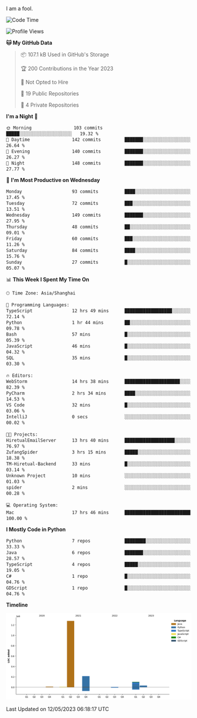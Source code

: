 I am a fool.

<!--START_SECTION:waka-->
![Code Time](http://img.shields.io/badge/Code%20Time-389%20hrs%2047%20mins-blue)

![Profile Views](http://img.shields.io/badge/Profile%20Views-22-blue)

**🐱 My GitHub Data** 

> 📦 107.1 kB Used in GitHub's Storage 
 > 
> 🏆 200 Contributions in the Year 2023
 > 
> 🚫 Not Opted to Hire
 > 
> 📜 19 Public Repositories 
 > 
> 🔑 4 Private Repositories 
 > 
**I'm a Night 🦉** 

```text
🌞 Morning                103 commits         █████░░░░░░░░░░░░░░░░░░░░   19.32 % 
🌆 Daytime                142 commits         ███████░░░░░░░░░░░░░░░░░░   26.64 % 
🌃 Evening                140 commits         ███████░░░░░░░░░░░░░░░░░░   26.27 % 
🌙 Night                  148 commits         ███████░░░░░░░░░░░░░░░░░░   27.77 % 
```
📅 **I'm Most Productive on Wednesday** 

```text
Monday                   93 commits          ████░░░░░░░░░░░░░░░░░░░░░   17.45 % 
Tuesday                  72 commits          ███░░░░░░░░░░░░░░░░░░░░░░   13.51 % 
Wednesday                149 commits         ███████░░░░░░░░░░░░░░░░░░   27.95 % 
Thursday                 48 commits          ██░░░░░░░░░░░░░░░░░░░░░░░   09.01 % 
Friday                   60 commits          ███░░░░░░░░░░░░░░░░░░░░░░   11.26 % 
Saturday                 84 commits          ████░░░░░░░░░░░░░░░░░░░░░   15.76 % 
Sunday                   27 commits          █░░░░░░░░░░░░░░░░░░░░░░░░   05.07 % 
```


📊 **This Week I Spent My Time On** 

```text
🕑︎ Time Zone: Asia/Shanghai

💬 Programming Languages: 
TypeScript               12 hrs 49 mins      ██████████████████░░░░░░░   72.14 % 
Python                   1 hr 44 mins        ██░░░░░░░░░░░░░░░░░░░░░░░   09.78 % 
Bash                     57 mins             █░░░░░░░░░░░░░░░░░░░░░░░░   05.39 % 
JavaScript               46 mins             █░░░░░░░░░░░░░░░░░░░░░░░░   04.32 % 
SQL                      35 mins             █░░░░░░░░░░░░░░░░░░░░░░░░   03.30 % 

🔥 Editors: 
WebStorm                 14 hrs 38 mins      █████████████████████░░░░   82.39 % 
PyCharm                  2 hrs 34 mins       ████░░░░░░░░░░░░░░░░░░░░░   14.53 % 
VS Code                  32 mins             █░░░░░░░░░░░░░░░░░░░░░░░░   03.06 % 
IntelliJ                 0 secs              ░░░░░░░░░░░░░░░░░░░░░░░░░   00.02 % 

🐱‍💻 Projects: 
HiretualEmailServer      13 hrs 40 mins      ███████████████████░░░░░░   76.97 % 
ZufangSpider             3 hrs 15 mins       █████░░░░░░░░░░░░░░░░░░░░   18.38 % 
TM-Hiretual-Backend      33 mins             █░░░░░░░░░░░░░░░░░░░░░░░░   03.14 % 
Unknown Project          10 mins             ░░░░░░░░░░░░░░░░░░░░░░░░░   01.03 % 
spider                   2 mins              ░░░░░░░░░░░░░░░░░░░░░░░░░   00.28 % 

💻 Operating System: 
Mac                      17 hrs 46 mins      █████████████████████████   100.00 % 
```

**I Mostly Code in Python** 

```text
Python                   7 repos             ████████░░░░░░░░░░░░░░░░░   33.33 % 
Java                     6 repos             ███████░░░░░░░░░░░░░░░░░░   28.57 % 
TypeScript               4 repos             █████░░░░░░░░░░░░░░░░░░░░   19.05 % 
C#                       1 repo              █░░░░░░░░░░░░░░░░░░░░░░░░   04.76 % 
GDScript                 1 repo              █░░░░░░░░░░░░░░░░░░░░░░░░   04.76 % 
```



**Timeline**

![Lines of Code chart](https://raw.githubusercontent.com/VeejaLiu/VeejaLiu/master/assets/bar_graph.png)


 Last Updated on 12/05/2023 06:18:17 UTC
<!--END_SECTION:waka-->
